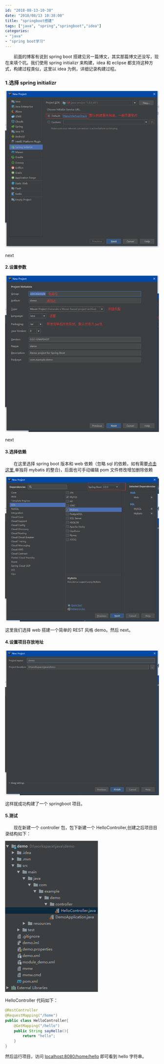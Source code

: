 ```yaml
---
id: "2018-08-13-10-38"
date: "2018/08/13 10:38:00"
title: "springboot搭建"
tags: ["java", "spring","springboot","idea"]
categories: 
- "java"
- "spring boot学习"
---
```


&emsp;&emsp;前面的博客有说到 spring boot 搭建见另一篇博文，其实那篇博文还没写，现在来填个坑。我们使用 spring initializr 来构建，idea 和 eclipse 都支持这种方式，构建过程类似，这里以 idea 为例，详细记录构建过程。

### 1.选择 spring initializr

![选择spring initializr](https://raw.githubusercontent.com/FleyX/files/master/blogImg/springboot%E6%90%AD%E5%BB%BA/20190107100435.png)

next

#### 2.设置参数

![设置参数](https://raw.githubusercontent.com/FleyX/files/master/blogImg/springboot%E6%90%AD%E5%BB%BA/20190107100509.png)

next

#### 3.选择依赖

&emsp;&emsp;在这里选择 spring boot 版本和 web 依赖（忽略 sql 的依赖，如有需要[点击这里](f),单独将 mybatis 的整合)，后面也可手动编辑 pom 文件修改增加删除依赖

![依赖选择](https://raw.githubusercontent.com/FleyX/files/master/blogImg/springboot%E6%90%AD%E5%BB%BA/20190107100609.png)

这里我们选择 web 搭建一个简单的 REST 风格 demo。然后 next。

<!-- more -->

#### 4.设置项目存放地址

![设置项目存放地址](https://raw.githubusercontent.com/FleyX/files/master/blogImg/springboot%E6%90%AD%E5%BB%BA/20190107100653.png)

这样就成功构建了一个 springboot 项目。

#### 5.测试

&emsp;&emsp;现在新建一个 controller 包，包下新建一个 HelloController,创建之后项目目录结构如下：

![项目目录结构](https://raw.githubusercontent.com/FleyX/files/master/blogImg/springboot%E6%90%AD%E5%BB%BA/20190107100803.png)

HelloController 代码如下：

```java
@RestController
@RequestMapping("/home")
public class HelloController{
    @GetMapping("/hello")
    public String sayHello(){
        return "hello";
    }
}
```

然后运行项目，访问 [localhost:8080/home/hello](localhost:8080/home/hello) 即可看到 hello 字符串。
